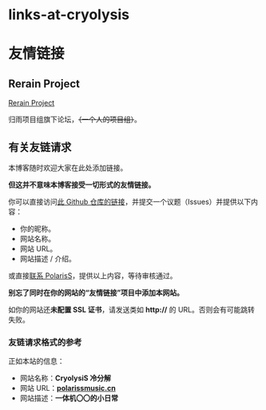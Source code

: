 # links-at-cryolysis

# 友情链接

## Rerain Project

[Rerain Project](http://rerain.yeij.top)

归雨项目组旗下论坛，~~（一个人的项目组）~~。

## 有关友链请求

本博客随时欢迎大家在此处添加链接。

**但这并不意味本博客接受一切形式的友情链接。**

你可以直接访问[此 Github 仓库的链接](https://github.com/PolarisSdesu/links-at-cryolysis)，并提交一个议题（Issues）并提供以下内容：
- 你的昵称。
- 网站名称。
- 网站 URL。
- 网站描述 / 介绍。

或直接[联系 PolarisS](mailto:polarissdesu@outlook.com)，提供以上内容，等待审核通过。

**别忘了同时在你的网站的“友情链接”项目中添加本网站。**

如你的网站还**未配置 SSL 证书**，请发送类如 **http://** 的 URL。否则会有可能跳转失败。

### 友链请求格式的参考

正如本站的信息：

- 网站名称：**CryolysiS 冷分解**
- 网站 URL：[**polarissmusic.cn**](https://polarissmusic.cn)
- 网站描述：**一体机〇〇的小日常**
